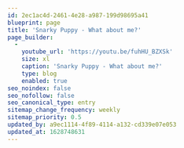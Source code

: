 ```yaml
---
id: 2ec1ac4d-2461-4e28-a987-199d98695a41
blueprint: page
title: 'Snarky Puppy - What about me?'
page_builder:
  -
    youtube_url: 'https://youtu.be/fuhHU_BZXSk'
    size: xl
    caption: 'Snarky Puppy - What about me?'
    type: blog
    enabled: true
seo_noindex: false
seo_nofollow: false
seo_canonical_type: entry
sitemap_change_frequency: weekly
sitemap_priority: 0.5
updated_by: a9ec1114-4f89-4114-a132-cd339e07e053
updated_at: 1628748631
---
```

